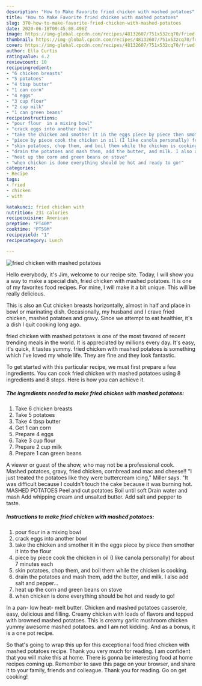 ```yaml
---
description: "How to Make Favorite fried chicken with mashed potatoes"
title: "How to Make Favorite fried chicken with mashed potatoes"
slug: 370-how-to-make-favorite-fried-chicken-with-mashed-potatoes
date: 2020-06-18T09:45:08.496Z
image: https://img-global.cpcdn.com/recipes/48132607/751x532cq70/fried-chicken-with-mashed-potatoes-recipe-main-photo.jpg
thumbnail: https://img-global.cpcdn.com/recipes/48132607/751x532cq70/fried-chicken-with-mashed-potatoes-recipe-main-photo.jpg
cover: https://img-global.cpcdn.com/recipes/48132607/751x532cq70/fried-chicken-with-mashed-potatoes-recipe-main-photo.jpg
author: Ella Curtis
ratingvalue: 4.2
reviewcount: 10
recipeingredient:
- "6 chicken breasts"
- "5 potatoes"
- "4 tbsp butter"
- "1 can corn"
- "4 eggs"
- "3 cup flour"
- "2 cup milk"
- "1 can green beans"
recipeinstructions:
- "pour flour  in a mixing bowl"
- "crack eggs into another bowl"
- "take the chicken and smother it in the eggs piece by piece then smother it into the flour"
- "piece by piece cook the chicken in oil (I like canola personally) for about 7 minutes each"
- "skin potatoes, chop them, and boil them while the chicken is cooking."
- "drain the potatoes and mash them, add the butter, and milk. I also add salt  and pepper..."
- "heat up the corn and green beans on stove"
- "when chicken is done everything should be hot and ready to go!"
categories:
- Recipe
tags:
- fried
- chicken
- with

katakunci: fried chicken with 
nutrition: 231 calories
recipecuisine: American
preptime: "PT40M"
cooktime: "PT59M"
recipeyield: "1"
recipecategory: Lunch

---
```



![fried chicken with mashed potatoes](https://img-global.cpcdn.com/recipes/48132607/751x532cq70/fried-chicken-with-mashed-potatoes-recipe-main-photo.jpg)

Hello everybody, it's Jim, welcome to our recipe site. Today, I will show you a way to make a special dish, fried chicken with mashed potatoes. It is one of my favorites food recipes. For mine, I will make it a bit unique. This will be really delicious.

This is also an Cut chicken breasts horizontally, almost in half and place in bowl or marinating dish. Occasionally, my husband and I crave fried chicken, mashed potatoes and gravy. Since we attempt to eat healthier, it&#39;s a dish I quit cooking long ago.

fried chicken with mashed potatoes is one of the most favored of recent trending meals in the world. It is appreciated by millions every day. It's easy, it's quick, it tastes yummy. fried chicken with mashed potatoes is something which I've loved my whole life. They are fine and they look fantastic.


To get started with this particular recipe, we must first prepare a few ingredients. You can cook fried chicken with mashed potatoes using 8 ingredients and 8 steps. Here is how you can achieve it.

<!--inarticleads1-->

##### The ingredients needed to make fried chicken with mashed potatoes:

1. Take 6 chicken breasts
1. Take 5 potatoes
1. Take 4 tbsp butter
1. Get 1 can corn
1. Prepare 4 eggs
1. Take 3 cup flour
1. Prepare 2 cup milk
1. Prepare 1 can green beans


A viewer or guest of the show, who may not be a professional cook. Mashed potatoes, gravy, fried chicken, cornbread and mac and cheese!! &#34;I just treated the potatoes like they were buttercream icing,&#34; Miller says. &#34;It was difficult because I couldn&#39;t touch the cake because it was burning hot. MASHED POTATOES Peel and cut potatoes Boil until soft Drain water and mash Add whipping cream and unsalted butter. Add salt and pepper to taste. 

<!--inarticleads2-->

##### Instructions to make fried chicken with mashed potatoes:

1. pour flour  in a mixing bowl
1. crack eggs into another bowl
1. take the chicken and smother it in the eggs piece by piece then smother it into the flour
1. piece by piece cook the chicken in oil (I like canola personally) for about 7 minutes each
1. skin potatoes, chop them, and boil them while the chicken is cooking.
1. drain the potatoes and mash them, add the butter, and milk. I also add salt  and pepper...
1. heat up the corn and green beans on stove
1. when chicken is done everything should be hot and ready to go!


In a pan- low heat- melt butter. Chicken and mashed potatoes casserole, easy, delicious and filling. Creamy chicken with loads of flavors and topped with browned mashed potatoes. This is creamy garlic mushroom chicken yummy awesome mashed potatoes. and I am not kidding. And as a bonus, it is a one pot recipe. 

So that's going to wrap this up for this exceptional food fried chicken with mashed potatoes recipe. Thank you very much for reading. I am confident that you will make this at home. There is gonna be interesting food at home recipes coming up. Remember to save this page on your browser, and share it to your family, friends and colleague. Thank you for reading. Go on get cooking!

